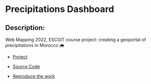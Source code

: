 # Precipitations Dashboard

## Description:

Web Mapping 2022, ESCGIT course project: creating a geoportal of precipitations in Morocco 🌧️

- [Project](https://github.com/ayoubft/wm-22-project)

- [Source Code](https://github.com/ayoubft/wm-22-project)

- [Reproduce the work](https://github.com/ayoubft/wm-22-project/wiki)
